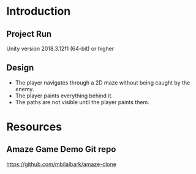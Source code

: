 # Introduction
## Project Run
Unity version 2018.3.12f1 (64-bit) or higher
## Design
- The player navigates through a 2D maze without being caught by the enemy.
- The player paints everything behind it.
- The paths are not visible until the player paints them.

# Resources
## Amaze Game Demo Git repo
https://github.com/mbilalbark/amaze-clone